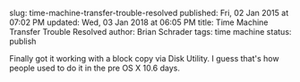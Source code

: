 slug: time-machine-transfer-trouble-resolved
published: Fri, 02 Jan 2015 at 07:02 PM
updated: Wed, 03 Jan 2018 at 06:05 PM
title: Time Machine Transfer Trouble Resolved
author: Brian Schrader
tags: time machine
status: publish

Finally got it working with a block copy via Disk Utility. I guess that's how people used to do it in the pre OS X 10.6 days. 

[1]: http://support.apple.com/en-us/HT202380
